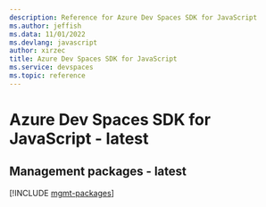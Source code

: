 ```yaml
---
description: Reference for Azure Dev Spaces SDK for JavaScript
ms.author: jeffish
ms.data: 11/01/2022
ms.devlang: javascript
author: xirzec
title: Azure Dev Spaces SDK for JavaScript
ms.service: devspaces
ms.topic: reference
---
```

# Azure Dev Spaces SDK for JavaScript - latest

## Management packages - latest
[!INCLUDE [mgmt-packages](dev-spaces-mgmt-index.md)]